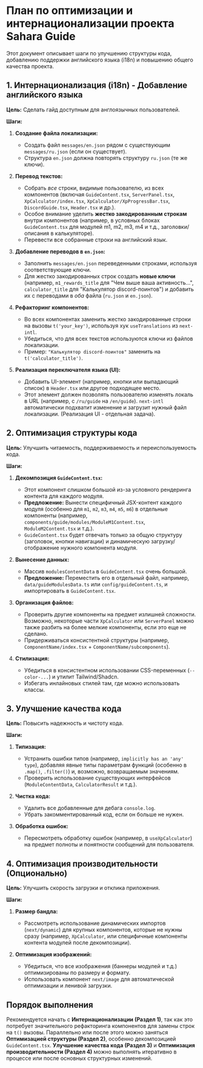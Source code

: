 # План по оптимизации и интернационализации проекта Sahara Guide

Этот документ описывает шаги по улучшению структуры кода, добавлению поддержки английского языка (i18n) и повышению общего качества проекта.

## 1. Интернационализация (i18n) - Добавление английского языка

**Цель:** Сделать гайд доступным для англоязычных пользователей.

**Шаги:**

1.  **Создание файла локализации:**
    *   Создать файл `messages/en.json` рядом с существующим `messages/ru.json` (если он существует).
    *   Структура `en.json` должна повторять структуру `ru.json` (те же ключи).

2.  **Перевод текстов:**
    *   Собрать *все* строки, видимые пользователю, из всех компонентов (включая `GuideContent.tsx`, `ServerPanel.tsx`, `XpCalculator/index.tsx`, `XpCalculator/XpProgressBar.tsx`, `DiscordGuide.tsx`, `Header.tsx` и др.).
    *   Особое внимание уделить **жестко закодированным строкам** внутри компонентов (например, в условных блоках `GuideContent.tsx` для модулей m1, m2, m3, m4 и т.д., заголовки/описания в калькуляторе).
    *   Перевести все собранные строки на английский язык.

3.  **Добавление переводов в `en.json`:**
    *   Заполнить `messages/en.json` переведенными строками, используя соответствующие ключи.
    *   Для жестко закодированных строк создать **новые ключи** (например, `m1_rewards_title` для "Чем выше ваша активность...", `calculator_title` для "Калькулятор discord-поинтов") и добавить их с переводами в *оба* файла (`ru.json` и `en.json`).

4.  **Рефакторинг компонентов:**
    *   Во всех компонентах заменить жестко закодированные строки на вызовы `t('your_key')`, используя хук `useTranslations` из `next-intl`.
    *   Убедиться, что для всех текстов используются ключи из файлов локализации.
    *   Пример: `"Калькулятор discord-поинтов"` заменить на `t('calculator_title')`.

5.  **Реализация переключателя языка (UI):**
    *   Добавить UI-элемент (например, кнопки или выпадающий список) в `Header.tsx` или другое подходящее место.
    *   Этот элемент должен позволять пользователю изменять локаль в URL (например, с `/ru/guide` на `/en/guide`). `next-intl` автоматически подхватит изменение и загрузит нужный файл локализации. (Реализация UI - отдельная задача).

## 2. Оптимизация структуры кода

**Цель:** Улучшить читаемость, поддерживаемость и переиспользуемость кода.

**Шаги:**

1.  **Декомпозиция `GuideContent.tsx`:**
    *   Этот компонент слишком большой из-за условного рендеринга контента для каждого модуля.
    *   **Предложение:** Вынести специфичный JSX-контент каждого модуля (особенно для `m1`, `m2`, `m3`, `m4`, `m5`, `m6`) в отдельные компоненты (например, `components/guide/modules/ModuleM1Content.tsx`, `ModuleM2Content.tsx` и т.д.).
    *   `GuideContent.tsx` будет отвечать только за общую структуру (заголовок, кнопки навигации) и динамическую загрузку/отображение нужного компонента модуля.

2.  **Вынесение данных:**
    *   Массив `modulesContentData` в `GuideContent.tsx` очень большой.
    *   **Предложение:** Переместить его в отдельный файл, например, `data/guideModulesData.ts` или `config/guideContent.ts`, и импортировать в `GuideContent.tsx`.

3.  **Организация файлов:**
    *   Проверить другие компоненты на предмет излишней сложности. Возможно, некоторые части `XpCalculator` или `ServerPanel` можно также разбить на более мелкие компоненты, если это еще не сделано.
    *   Придерживаться консистентной структуры (например, `ComponentName/index.tsx` + `ComponentName/subcomponents`).

4.  **Стилизация:**
    *   Убедиться в консистентном использовании CSS-переменных (`--color-...`) и утилит Tailwind/Shadcn.
    *   Избегать инлайновых стилей там, где можно использовать классы.

## 3. Улучшение качества кода

**Цель:** Повысить надежность и чистоту кода.

**Шаги:**

1.  **Типизация:**
    *   Устранить ошибки типов (например, `implicitly has an 'any' type`), добавляя явные типы параметрам функций (особенно в `.map()`, `.filter()`) и, возможно, возвращаемым значениям.
    *   Проверить использование существующих интерфейсов (`ModuleContentData`, `CalculatorResult` и т.д.).

2.  **Чистка кода:**
    *   Удалить все добавленные для дебага `console.log`.
    *   Убрать закомментированный код, если он больше не нужен.

3.  **Обработка ошибок:**
    *   Пересмотреть обработку ошибок (например, в `useXpCalculator`) на предмет полноты и понятности сообщений для пользователя.

## 4. Оптимизация производительности (Опционально)

**Цель:** Улучшить скорость загрузки и отклика приложения.

**Шаги:**

1.  **Размер бандла:**
    *   Рассмотреть использование динамических импортов (`next/dynamic`) для крупных компонентов, которые не нужны сразу (например, `XpCalculator`, или специфичные компоненты контента модулей после декомпозиции).

2.  **Оптимизация изображений:**
    *   Убедиться, что все изображения (баннеры модулей и т.д.) оптимизированы по размеру и формату.
    *   Использовать компонент `next/image` для автоматической оптимизации и ленивой загрузки.

## Порядок выполнения

Рекомендуется начать с **Интернационализации (Раздел 1)**, так как это потребует значительного рефакторинга компонентов для замены строк на `t()` вызовы. Параллельно или после этого можно заняться **Оптимизацией структуры (Раздел 2)**, особенно декомпозицией `GuideContent.tsx`. **Улучшение качества кода (Раздел 3)** и **Оптимизация производительности (Раздел 4)** можно выполнять итеративно в процессе или после основных структурных изменений. 